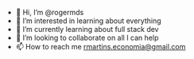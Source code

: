 - 👋 Hi, I’m @rogermds
- 👀 I’m interested in learning about everything
- 🌱 I’m currently learning about full stack dev
- 💞️ I’m looking to collaborate on all I can help
- 📫 How to reach me rmartins.economia@gmail.com

<!---
Rogermds/Rogermds is a ✨ special ✨ repository because its `README.md` (this file) appears on your GitHub profile.
You can click the Preview link to take a look at your changes.
--->
